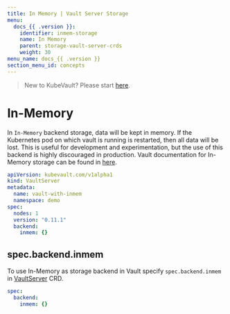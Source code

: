 ```yaml
---
title: In Memory | Vault Server Storage
menu:
  docs_{{ .version }}:
    identifier: inmem-storage
    name: In Memory
    parent: storage-vault-server-crds
    weight: 30
menu_name: docs_{{ .version }}
section_menu_id: concepts
---
```


> New to KubeVault? Please start [here](/docs/concepts/README.md).

# In-Memory

In `In-Memory` backend storage, data will be kept in memory. If the Kubernetes pod on which vault is running is restarted, then all data will be lost. This is useful for development and experimentation, but the use of this backend is highly discouraged in production. Vault documentation for In-Memory storage can be found in [here](https://www.vaultproject.io/docs/configuration/storage/in-memory.html).

```yaml
apiVersion: kubevault.com/v1alpha1
kind: VaultServer
metadata:
  name: vault-with-inmem
  namespace: demo
spec:
  nodes: 1
  version: "0.11.1"
  backend:
    inmem: {}
```

## spec.backend.inmem

To use In-Memory as storage backend in Vault specify `spec.backend.inmem` in [VaultServer](/docs/concepts/vault-server-crds/vaultserver.md) CRD.

```yaml
spec:
  backend:
    inmem: {}
```
